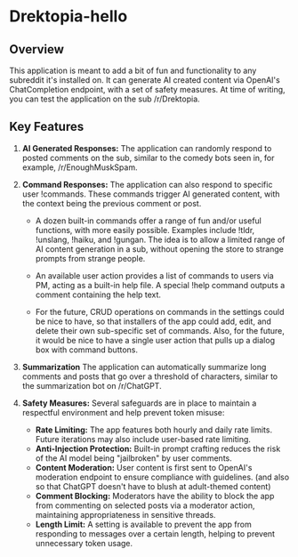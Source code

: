 
# Drektopia-hello
## Overview


This application is meant to add a bit of fun and functionality to any subreddit it's installed on. It can generate AI created content via OpenAI's ChatCompletion endpoint, with a set of safety measures. At time of writing, you can test the application on the sub /r/Drektopia.


## Key Features


1. **AI Generated Responses:** The application can randomly respond to posted comments on the sub, similar to the comedy bots seen in, for example, /r/EnoughMuskSpam.


2. **Command Responses:** The application can also respond to specific user !commands. These commands trigger AI generated content, with the context being the previous comment or post.


    - A dozen built-in commands offer a range of fun and/or useful functions, with more easily possible.  Examples include !tldr, !unslang, !haiku, and !gungan.  The idea is to allow a limited range of AI content generation in a sub, without opening the store to strange prompts from strange people.


    - An available user action provides a list of commands to users via PM, acting as a built-in help file. A special !help command outputs a comment containing the help text.


    - For the future, CRUD operations on commands in the settings could be nice to have, so that installers of the app could add, edit, and delete their own sub-specific set of commands. Also, for the future, it would be nice to have a single user action that pulls up a dialog box with command buttons.


3. **Summarization** The application can automatically summarize long comments and posts that go over a threshold of characters, similar to the summarization bot on /r/ChatGPT.


4. **Safety Measures:** Several safeguards are in place to maintain a respectful environment and help prevent token misuse:


    - **Rate Limiting:** The app features both hourly and daily rate limits. Future iterations may also include user-based rate limiting.
    - **Anti-Injection Protection:** Built-in prompt crafting reduces the risk of the AI model being "jailbroken" by user comments.
    - **Content Moderation:** User content is first sent to OpenAI's moderation endpoint to ensure compliance with guidelines. (and also so that ChatGPT doesn't have to blush at adult-themed content)
    - **Comment Blocking:** Moderators have the ability to block the app from commenting on selected posts via a moderator action, maintaining appropriateness in sensitive threads.
    - **Length Limit:** A setting is available to prevent the app from responding to messages over a certain length, helping to prevent unnecessary token usage.
